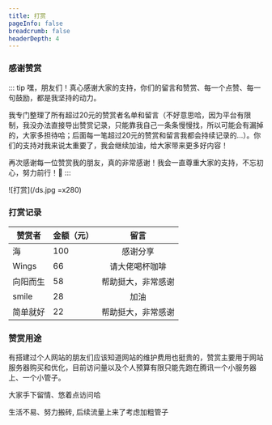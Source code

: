 ```yaml
---
title: 打赏
pageInfo: false
breadcrumb: false
headerDepth: 4
---
```

### 感谢赞赏
::: tip
嘿，朋友们！真心感谢大家的支持，你们的留言和赞赏、每一个点赞、每一句鼓励，都是我坚持的动力。

我专门整理了所有超过20元的赞赏者名单和留言（不好意思哈，因为平台有限制，我没办法直接导出赞赏记录，只能靠我自己一条条慢慢找，所以可能会有漏掉的，大家多担待哈；后面每一笔超过20元的赞赏和留言我都会持续记录的...）。你们的支持对我来说太重要了，我会继续加油，给大家带来更多好内容！

再次感谢每一位赞赏我的朋友，真的非常感谢！我会一直尊重大家的支持，不忘初心，努力前行！💪
:::

![打赏](/ds.jpg =x280)

### 打赏记录
| 赞赏者   | 金额（元）   | 留言 |                   
|-------|:--------| :---: |                                 
| 海     | 100     | 感谢分享 |
| Wings | 66      | 请大佬喝杯咖啡 |
| 向阳而生  | 58      | 帮助挺大，非常感谢 |
| smile | 28      | 加油 |
| 简单就好  | 22      | 帮助挺大，非常感谢 |

### 赞赏用途
有搭建过个人网站的朋友们应该知道网站的维护费用也挺贵的，赞赏主要用于网站服务器购买和优化，目前访问量以及个人预算有限只能先跑在腾讯一个小服务器上、一个小管子。

大家手下留情、悠着点访问哈  

生活不易、努力搬砖, 后续流量上来了考虑加粗管子